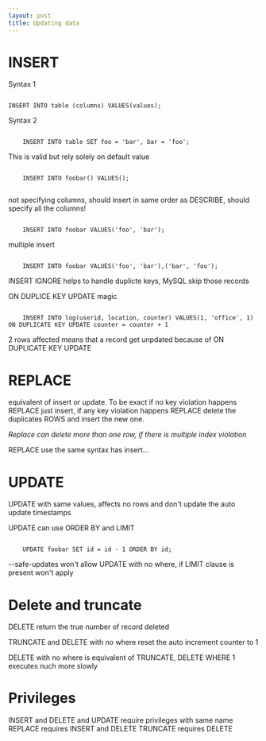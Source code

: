 ```yaml
---
layout: post
title: Updating data
---
```


# INSERT #

Syntax 1

<code>
INSERT INTO table (columns) VALUES(values);
</code>

Syntax 2

<code>
	INSERT INTO table SET foo = 'bar', bar = 'foo';
</code>

This is valid but rely solely on default value

<code>
	INSERT INTO foobar() VALUES();
	
</code>

not specifying columns, should insert in same order as DESCRIBE, should specify all the columns!

<code>
	INSERT INTO foobar VALUES('foo', 'bar');
</code>

multiple insert

<code>
	INSERT INTO foobar VALUES('foo', 'bar'),('bar', 'foo');
</code>

INSERT IGNORE helps to handle duplicte keys, MySQL skip those records

ON DUPLICE KEY UPDATE magic

<code>
	INSERT INTO log(userid, location, counter) VALUES(1, 'office', 1) ON DUPLICATE KEY UPDATE counter = counter + 1
</code>

2 rows affected means that a record get unpdated because of ON DUPLICATE KEY UPDATE

# REPLACE #

equivalent of insert or update. To be exact if no key violation happens REPLACE just insert, if any key violation happens REPLACE delete the duplicates ROWS and insert the new one. 

*Replace can delete more than one row, if there is multiple index violation*

REPLACE use the same syntax has insert... 

# UPDATE #

UPDATE with same values, affects no rows and don't update the auto update timestamps

UPDATE can use ORDER BY and LIMIT

<code>
	UPDATE foobar SET id = id - 1 ORDER BY id;
</code>

--safe-updates won't allow UPDATE with no where, if LIMIT clause is present won't apply 

# Delete and truncate #

DELETE return the true number of record deleted

TRUNCATE and DELETE with no where reset the auto increment counter to 1

DELETE with no where is equivalent of TRUNCATE, DELETE WHERE 1 executes nuch more slowly

# Privileges #

INSERT and DELETE and UPDATE require privileges with same name
REPLACE requires INSERT and DELETE
TRUNCATE requires DELETE
